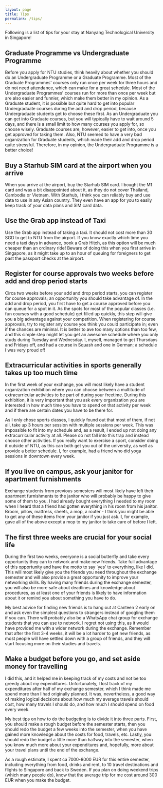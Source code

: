 ```yaml
---
layout: page
title: Tips
permalink: /tips/
---
```


Following is a list of tips for your stay at Nanyang Technological University in Singapore!

## Graduate Programme vs Undergraduate Programme

Before you apply for NTU studies, think heavily about whether you should do an Undergraduate Programme or a Graduate Programme. Most of the Graduate Programmes' courses only run once per week for three hours and do not need attendance, which can make for a great schedule. Most of the Undergraduate Programmes' courses run for more than once per week but are also easier and funnier, which make them better in my opinion. As a Graduate student, it is possible but quite hard to get into popular Undergraduate courses during the add and drop period, because Undergraduate students get to choose these first. As an Undergraduate you can get into Graduate courses, but you will typically have to wait around 5 days, and there is a small limit to how many courses you apply for, so choose wisely. Graduate courses are, however, easier to get into, once you get approved for taking them. Also, NTU seemed to have a very bad organization for Graduate students, which made their add and drop period quite stressful. Therefore, in my opinion, the Undergraduate Programme is a better choice!

## Buy a Starhub SIM card at the airport when you arrive

When you arrive at the airport, buy the Starhub SIM card. I bought the M1 card and was a bit disappointed about it, as they do not cover Thailand, Cambodia or Vietnam. With Starhub, I think you can reliably buy and use data to use in any Asian country. They even have an app for you to easily keep track of your data plans and SIM card data.

## Use the Grab app instead of Taxi

Use the Grab app instead of taking a taxi. It should not cost more than 30 SGD to get to NTU from the airport. If you know exactly which time you need a taxi days in advance, book a Grab Hitch, as this option will be much cheaper than an ordinary ride! Beware of doing this when you first arrive in Singapore, as it might take up to an hour of queuing for foreigners to get past the passport checks at the airport.

## Register for course approvals two weeks before add and drop period starts

Circa two weeks before your add and drop period starts, you can register for course approvals; an opportunity you should take advantage of. In the add and drop period, you first have to get a course approved before you can queue for a spot in it. As the spots for most of the popular classes (i.e. fun courses with a good schedule) get filled up quickly, this step will give you a big advantage against your competition. When registering for course approvals, try to register any course you think you could participate in; even if the chances are minimal. It is better to ave too many options than too few, and this simple step might let you get an awesome schedule where you only study during Tuesday and Wednesday. I, myself, managed to get Thursdays and Fridays off, and had a course in Squash and one in German; a schedule I was very proud of!

## Extracurricular activities in sports generally takes up too much time

In the first week of your exchange, you will most likely have a student organization exhibition where you can choose between a multitude of extracurricular activities to be part of during your freetime. During this exhibition, it is very important that you ask every organization you are interested in how much time you have to spend on that activity per week and if there are certain dates you have to be there for.

As I only chose sports classes, I quickly found out that most of them, if not all, take up 3 hours per session with multiple sessions per week. This was impossible to fit into my schedule and, as a result, I ended up not doing any extracurricular activity at all. Please do not fall into this trap and instead choose other activities. If you really want to exercise a sport, consider doing it outside of NTU, as this can both get you out of the university, as well as provide a better schedule. I, for example, had a friend who did yoga sessions in downtown every week.

## If you live on campus, ask your janitor for apartment furnishments

Exchange students from previous semesters will most likely have left their apartment furnishments to the janitor who will probably be happy to give some of them to you. I had already bought everything I needed to my room when I heard that a friend had gotten everything in his room from his janitor. Broom, pillow, mattress, sheets, a mop, a router - I think you might be able to get any of these items from your janitor if you just ask. I, for example, gave all of the above except a mop to my janitor to take care of before I left.

## The first three weeks are crucial for your social life

During the first two weeks, everyone is a social butterfly and take every opportunity they can to network and make new friends. Take full advantage of this opportunity and have the motto to say 'yes' to everything, like I did. This will most likely give you the friends you need throughout the exchange semester and will also provide a great opportunity to improve your networking skills. By having many friends during the exchange semester, you will also be more safe about deadlines and knowledge about procedures, as at least one of your friends is likely to have information about it or remind you about something you have to do.

My best advice for finding new friends is to hang out at Canteen 2 early on and ask even the simplest questions to strangers instead of googling them if you can. There will probably also be a WhatsApp chat group for exchange students that you can use to network. I regret not using this, as it would have provided me with a wider network during the exchange. Remember that after the first 3-4 weeks, it will be a lot harder to get new friends, as most people will have settled down with a group of friends, and they will start focusing more on their studies and travels.

## Make a budget before you go, and set aside money for travelling

I did this, and it helped me in keeping track of my costs and not be too greedy about my expenditures. Unfortunately, I lost track of my expenditures after half of my exchange semester, which I think made me spend more than I had originally planned. It was, nevertheless, a good way of making logical decisions about how much my average travels should cost, how many travels I should do, and how much I should spend on food every week.

My best tips on how to do the budgeting is to divide it into three parts. First, you should make a rough budget before the semester starts, then you should redo the budget a few weeks into the semester, when you have gained more knowledge about the costs for food, travels, etc. Lastly, you should redo the budget a little more than halfway into the semester, when you know much more about your expenditures and, hopefully, more about your travel plans until the end of the exchange.

As a rough estimate, I spent ca 7000-8000 EUR for this entire semester, including everything from food, drinks and rent, to 10 travel destinations and flights to Singapore and back to Sweden. If you plan on doing weekend trips (which many people do), know that the average trip for me cost around 300 EUR when you make the budget.
